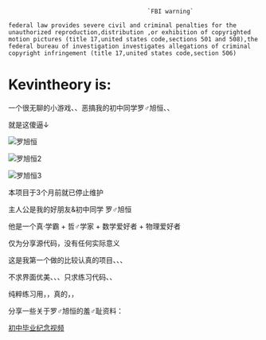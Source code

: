                                            `FBI warning`


`federal law provides severe civil and criminal penalties for the unauthorized reproduction,distribution ,or exhibition of copyrighted motion pictures (title 17,united states code,sections 501 and 508),the federal bureau of investigation investigates allegations of criminal copyright infringement (title 17,united states code,section 506)`


# Kevintheory is:
一个很无聊的小游戏、、恶搞我的初中同学罗♂旭恒、、

就是这傻逼↓

![罗旭恒](https://github.com/ice1000/Kevintheory/blob/master/app/src/main/res/mipmap-xxhdpi/ic_launcher.png)

![罗旭恒2](https://github.com/ice1000/Kevintheory/blob/master/app/src/main/res/drawable/crazy2.png)

![罗旭恒3](https://github.com/ice1000/Kevintheory/blob/master/app/src/main/res/drawable/learn2.png)

本项目于3个月前就已停止维护

主人公是我的好朋友&初中同学 罗♂旭恒

他是一个真·学霸 + 哲♂学家 + 数学爱好者 + 物理爱好者

仅为分享源代码，没有任何实际意义

这是我第一个做的比较认真的项目、、、

不求界面优美、、、只求练习代码、、

纯粹练习用，，真的，，

分享一些关于罗♂旭恒的羞♂耻资料：

[初中毕业纪念视频](http://www.bilibili.com/video/av2487465/)
